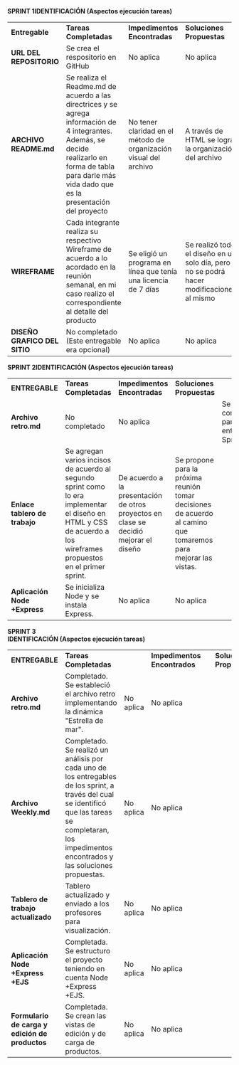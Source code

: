 <table>
    <tr>
        <b>SPRINT 1</b>
    </tr>
    <tr>
        <b>IDENTIFICACIÓN (Aspectos ejecución tareas)</b>
    </tr>
    <tr>
        <td><b>Entregable</b></td>
        <td><b>Tareas Completadas</b></td>
        <td><b>Impedimentos Encontradas</b></td>
        <td><b>Soluciones Propuestas</b></td>
    </tr>
    <tr>
        <td><b>URL DEL REPOSITORIO</b></td>
        <td>Se crea el respositorio en GitHub</td>
        <td>No aplica</td>
        <td>No aplica</td>
    </tr>
    <tr>
        <td><b>ARCHIVO README.md</b></td>
        <td>Se realiza el Readme.md de acuerdo a las directrices y se agrega información de 4 integrantes. Además, se decide realizarlo en forma de tabla para darle más vida dado que es la presentación del proyecto</td>
        <td>No tener claridad en el método de organización visual del archivo</td>
        <td>A través de HTML se logra la organización del archivo</td>
    </tr>
    <tr>
        <td><b>WIREFRAME</b></td>
        <td>Cada integrante realiza su respectivo Wireframe de acuerdo a lo acordado en la reunión semanal, en mi caso realizo el correspondiente al detalle del producto</td>
        <td>Se eligió un programa en línea que tenía una licencia de 7 días</td>
        <td>Se realizó todo el diseño en un solo día, pero no se podrá hacer modificaciones al mismo</td>
    </tr>
    <tr>
        <td><b>DISEÑO GRAFICO DEL SITIO</b></td>
        <td>No completado (Este entregable era opcional)</td>
        <td>No aplica</td>
        <td>No aplica</td>
    </tr>
</table>

<table>
    <tr><b>SPRINT 2</b></tr>
    <tr><b>IDENTIFICACIÓN (Aspectos ejecución tareas)</b></tr>
    <tr>
        <td><b>ENTREGABLE</b></td>
        <td><b>Tareas Completadas</b></td>
        <td><b>Impedimentos Encontradas</b></td>
        <td><b>Soluciones Propuestas</b></td>
    </tr>
    <tr>
        <td><b>Archivo retro.md<b></td>
        <td>No completado</td>
        <td>No aplica<td>
        <td>Se realizó la construcción para la entrega del Sprint 3</td>
    </tr>
    <tr>
        <td><b>Enlace tablero de trabajo</b></td>
        <td>Se agregan varios incisos de acuerdo al segundo sprint como lo era implementar el diseño en HTML y CSS de acuerdo a los wireframes propuestos en el primer sprint.</td>
        <td>De acuerdo a la presentación de otros proyectos en clase se decidió mejorar el diseño</td>
        <td>Se propone para la próxima reunión tomar decisiones de acuerdo al camino que tomaremos para mejorar las vistas.</td>
    </tr>
    <tr>
        <td><b>Aplicación Node +Express</b></td>
        <td>Se inicializa Node y se instala Express.</td>
        <td>No aplica</td>
        <td>No aplica</td>
    </tr>
</table>

<table>
    <tr><b>SPRINT 3</br></tr>
    <tr><b>IDENTIFICACIÓN (Aspectos ejecución tareas)</br></tr>
    <tr>
        <td><b>ENTREGABLE</b></td>
        <td><b>Tareas Completadas</b><td>
        <td><b>Impedimentos Encontrados</b><td>
        <td><b>Soluciones Propuestas</b><td>        
    <tr>
    <tr>
        <td><b>Archivo retro.md</b></td>
        <td>Completado. Se estableció el archivo retro implementando la dinámica "Estrella de mar".</td>
        <td>No aplica</td>
        <td>No aplica</td>
    </tr>
    <tr>
        <td><b>Archivo Weekly.md</b></td>
        <td>Completado. Se realizó un análisis por cada uno de los entregables de los sprint, a través del cual se identificó que las tareas se completaran, los impedimentos encontrados y las soluciones propuestas. </td>
        <td>No aplica</td>
        <td>No aplica</td>
    </tr>
    <tr>
        <td><b>Tablero de trabajo actualizado</b></td>
        <td>Tablero actualizado y enviado a los profesores para visualización.</td>
        <td>No aplica</td>
        <td>No aplica</td>
    </tr>
    <tr>
        <td><b>Aplicación Node +Express +EJS</b></td>
        <td>Completada. Se estructuro el proyecto teniendo en cuenta Node +Express +EJS.</td>
        <td>No aplica</td>
        <td>No aplica</td>
    <tr>
        <tr>
        <td><b>Formulario de carga y edición de productos</b></td>
        <td>Completada. Se crean las vistas de edición y de carga de productos.</td>
        <td>No aplica</td>
        <td>No aplica</td>
    <tr>    
</table>